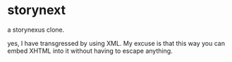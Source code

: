 # storynext

a storynexus clone.

yes, I have transgressed by using XML. My excuse is that this way you can embed XHTML into it without having to escape anything.


